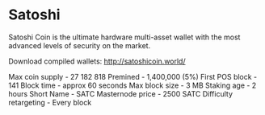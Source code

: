# Satoshi
Satoshi Coin is the ultimate hardware multi-asset wallet with the most advanced levels of
security on the market. 

Download compiled wallets: http://satoshicoin.world/ 

Max coin supply           -  27 182 818
Premined                  -  1,400,000 (5%)
First POS block           -  141
Block time                -  approx 60 seconds
Max block size            -  3 MB
Staking age               -  2 hours
Short Name                -  SATC
Masternode price          -  2500 SATC
Difficulty retargeting    -  Every block
